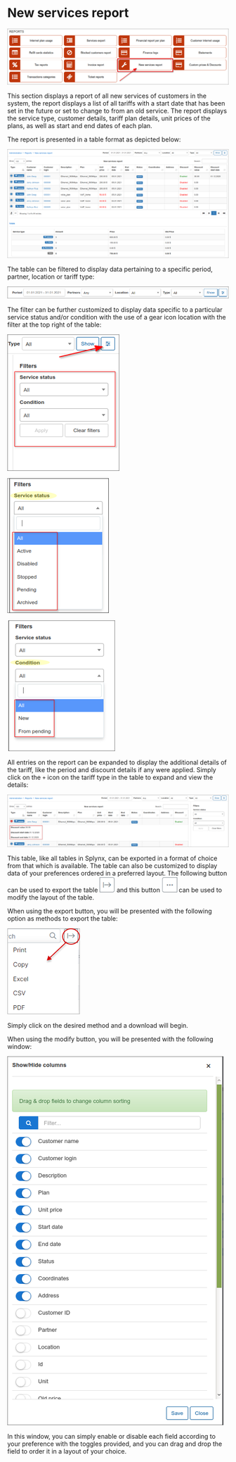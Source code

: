New services report
===============

![New services report](1.png)

This section displays a report of all new services of customers in the system, the report displays a list of all tariffs with a start date that has been set in the future or set to change to from an old service. The report displays the service type, customer details, tariff plan details, unit prices of the plans, as well as start and end dates of each plan.

The report is presented in a table format as depicted below:

![New services report](2.png)

The table can be filtered to display data pertaining to a specific period, partner, location or tariff type:

![Filter](3.png)

The filter can be further customized to display data specific to a particular service status and/or condition with the use of a gear icon location with the filter at the top right of the table:

![filter](4.png)

![filter](5.png)

![filter](6.png)

All entries on the report can be expanded to display the additional details of the tariff, like the period and discount details if any were applied. Simply click on the `+` icon on the tariff type in the table to expand and view the details:

![Details](7.png)

This table, like all tables in Splynx, can be exported in a format of choice from that which is available. The table can also be customized to display data of your preferences ordered in a preferred layout. The following button can be used to export the table ![export](export.png) and this button ![modify](modify.png) can be used to modify the layout of the table.

When using the export button, you will be presented with the following option as methods to export the table:

![Export](export1.png)

Simply click on the desired method and a download will begin.

When using the modify button, you will be presented with the following window:

![modify](modify1.png)

In this window, you can simply enable or disable each field according to your preference with the toggles provided, and you can drag and drop the field to order it in a layout of your choice.
